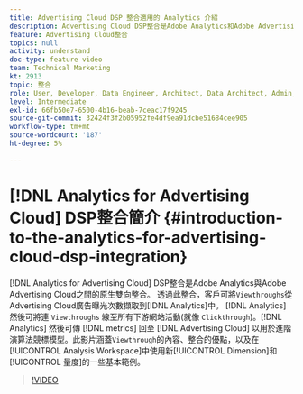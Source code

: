 ```yaml
---
title: Advertising Cloud DSP 整合適用的 Analytics 介紹
description: Advertising Cloud DSP整合是Adobe Analytics和Adobe Advertising Cloud之間的原生雙向整合。 透過這項整合，客戶可將Advertising Cloud廣告曝光數的閱覽擷取到Analytics中。 然後Analytics就可以將閱覽連結至所有下游網站活動（就像點進一樣）。 然後Analytics可將量度傳回Advertising Cloud，以用於進階演算法競標模型。 此影片說明檢視的功能、整合的優點，以及在Analysis Workspace中使用新Dimension/量度的一些基本範例。
feature: Advertising Cloud整合
topics: null
activity: understand
doc-type: feature video
team: Technical Marketing
kt: 2913
topic: 整合
role: User, Developer, Data Engineer, Architect, Data Architect, Admin, Leader
level: Intermediate
exl-id: 66fb50e7-6500-4b16-beab-7ceac17f9245
source-git-commit: 32424f3f2b05952fe4df9ea91dcbe51684cee905
workflow-type: tm+mt
source-wordcount: '187'
ht-degree: 5%

---
```


# [!DNL Analytics for Advertising Cloud] DSP整合簡介 {#introduction-to-the-analytics-for-advertising-cloud-dsp-integration}

[!DNL Analytics for Advertising Cloud] DSP整合是Adobe Analytics與Adobe Advertising Cloud之間的原生雙向整合。 透過此整合，客戶可將`Viewthroughs`從Advertising Cloud廣告曝光次數擷取到[!DNL Analytics]中。 [!DNL Analytics] 然後可將連 `Viewthroughs` 線至所有下游網站活動(就像 `Clickthrough`)。[!DNL Analytics] 然後可傳 [!DNL metrics] 回至 [!DNL Advertising Cloud] 以用於進階演算法競標模型。此影片涵蓋`Viewthrough`的內容、整合的優點，以及在[!UICONTROL Analysis Workspace]中使用新[!UICONTROL Dimension]和[!UICONTROL 量度]的一些基本範例。

>[!VIDEO](https://video.tv.adobe.com/v/27237/?quality=9)
